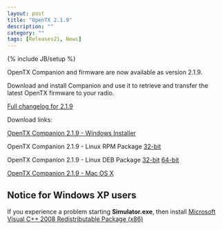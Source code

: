 ```yaml
---
layout: post
title: "OpenTX 2.1.9"
description: ""
category: ""
tags: [Releases21, News]
---
```

{% include JB/setup %}

OpenTX Companion and firmware are now available as version 2.1.9.

Download and install Companion and use it to retrieve and transfer the latest OpenTX firmware to your radio.

[Full changelog for 2.1.9](https://github.com/opentx/opentx/releases/tag/2.1.9)

Download links:

[OpenTX Companion 2.1.9 - Windows Installer](http://downloads-21.open-tx.org/companion/companion-windows-2.1.9.exe)

OpenTX Companion 2.1.9 - Linux RPM Package [32-bit](http://downloads-21.open-tx.org/companion/companion21-2.1.9-i686.rpm)

OpenTX Companion 2.1.9 - Linux DEB Package [32-bit](http://downloads-21.open-tx.org/companion/companion21_2.1.9_i386.deb) [64-bit](http://downloads-21.open-tx.org/companion/companion21_2.1.9_amd64.deb)

[OpenTX Companion 2.1.9 - Mac OS X](http://downloads-21.open-tx.org/companion/companion-macosx-2.1.9.dmg) 


## Notice for Windows XP users
If you experience a problem starting **Simulator.exe**, then install [Microsoft Visual C++ 2008 Redistributable Package (x86)](http://www.microsoft.com/en-us/download/details.aspx?id=29)
